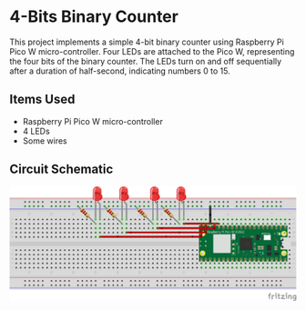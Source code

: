 # 4-Bits Binary Counter

This project implements a simple 4-bit binary counter using Raspberry Pi Pico W micro-controller. Four LEDs are attached to the Pico W, representing the four bits of the binary counter. The LEDs turn on and off sequentially after a duration of half-second, indicating numbers 0 to 15.

## Items Used
- Raspberry Pi Pico W micro-controller
- 4 LEDs
- Some wires

## Circuit Schematic

![Circuit Schematic](02_Circuit.png)
